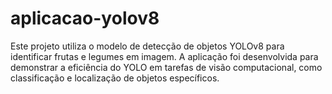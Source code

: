 # aplicacao-yolov8
Este projeto utiliza o modelo de detecção de objetos YOLOv8 para identificar frutas e legumes em imagem. A aplicação foi desenvolvida para demonstrar a eficiência do YOLO em tarefas de visão computacional, como classificação e localização de objetos específicos.
